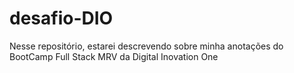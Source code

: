 # desafio-DIO
Nesse repositório, estarei descrevendo sobre minha anotações do BootCamp Full Stack MRV da Digital Inovation One
